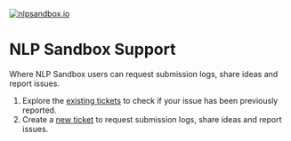 [![nlpsandbox.io](https://nlpsandbox.github.io/nlpsandbox-themes/banner/Banner@3x.png)](https://nlpsandbox.io)

# NLP Sandbox Support

Where NLP Sandbox users can request submission logs, share ideas and report issues.

1. Explore the [existing tickets] to check if your issue has been previously reported.
2. Create a [new ticket] to request submission logs, share ideas and report issues. 



<!-- Links -->

[existing tickets]: https://github.com/nlpsandbox/support/issues
[new ticket]: https://github.com/nlpsandbox/support/issues/new/choose
